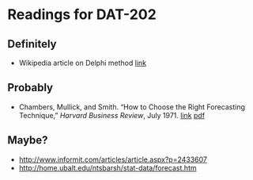 # Readings for DAT-202

## Definitely
* Wikipedia article on Delphi method [link](https://en.wikipedia.org/wiki/Delphi_method)

## Probably
* Chambers, Mullick, and Smith. “How to Choose the Right Forecasting Technique,” _Harvard Business Review_, July 1971. [link](https://hbr.org/1971/07/how-to-choose-the-right-forecasting-technique) [pdf](./files/choosing_forecasting_technique_HBR_71.pdf)


## Maybe?
* http://www.informit.com/articles/article.aspx?p=2433607
* http://home.ubalt.edu/ntsbarsh/stat-data/forecast.htm
